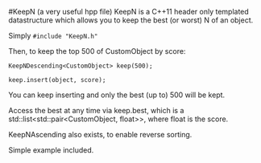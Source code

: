 #KeepN (a very useful hpp file)
KeepN is a C++11 header only templated datastructure which allows you to keep the best (or worst) N of an object.

Simply
`#include "KeepN.h"`

Then, to keep the top 500 of CustomObject by score:

`KeepNDescending<CustomObject> keep(500);`

`keep.insert(object, score);`

You can keep inserting and only the best (up to) 500 will be kept.

Access the best at any time via keep.best, which is a std::list<std::pair<CustomObject, float\>\>, where float is the score.



KeepNAscending also exists, to enable reverse sorting.



Simple example included.
